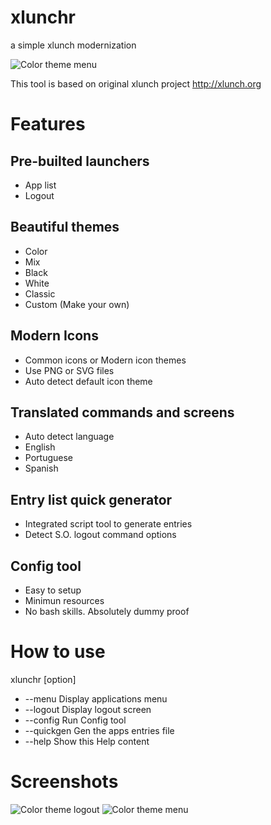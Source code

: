 # xlunchr
a simple xlunch modernization

![Color theme menu](https://raw.githubusercontent.com/saymoncoppi/xlunchr/master/screenshots/xlunchr_theme_color_menu.png "Color theme menu")


This tool is based on original xlunch project http://xlunch.org



# Features
## Pre-builted launchers
- App list
- Logout

## Beautiful themes
- Color
- Mix
- Black
- White
- Classic
- Custom (Make your own)

## Modern Icons
- Common icons or Modern icon themes
- Use PNG or SVG files
- Auto detect default icon theme
## Translated commands and screens
- Auto detect language
- English
- Portuguese
- Spanish

## Entry list quick generator
- Integrated script tool to generate entries
- Detect S.O. logout command options

## Config tool
- Easy to setup
- Minimun resources
- No bash skills. Absolutely dummy proof

# How to use

xlunchr [option] 
- --menu 		Display applications menu 
- --logout 		Display logout screen
- --config 		Run Config tool
- --quickgen 	Gen the apps entries file
- --help 		Show this Help content

# Screenshots
![Color theme logout](https://raw.githubusercontent.com/saymoncoppi/xlunchr/master/screenshots/xlunchr_theme_color_logout.png "Color theme logout")
![Color theme menu](https://raw.githubusercontent.com/saymoncoppi/xlunchr/master/screenshots/xlunchr_theme_color_menu.png "Color theme menu")

